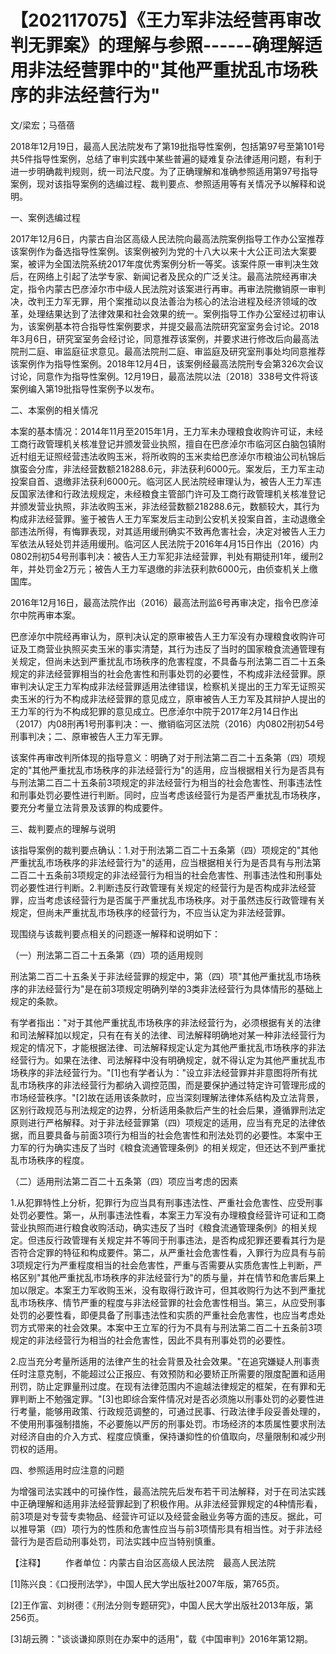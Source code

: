# 【202117075】《王力军非法经营再审改判无罪案》的理解与参照------确理解适用非法经营罪中的"其他严重扰乱市场秩序的非法经营行为"

文/梁宏；马蓓蓓

2018年12月19日，最高人民法院发布了第19批指导性案例，包括第97号至第101号共5件指导性案例，总结了审判实践中某些普遍的疑难复杂法律适用问题，有利于进一步明确裁判规则，统一司法尺度。为了正确理解和准确参照适用第97号指导案例，现对该指导案例的选编过程、裁判要点、参照适用等有关情况予以解释和说明。

一、案例选编过程

2017年12月6日，内蒙古自治区高级人民法院向最高法院案例指导工作办公室推荐该案例作为备选指导性案例。该案例被列为党的十八大以来十大公正司法大案要案，被评为全国法院系统2017年度优秀案例分析一等奖。该案件原一审判决生效后，在网络上引起了法学专家、新闻记者及民众的广泛关注。最高法院经再审决定，指令内蒙古巴彦淖尔市中级人民法院对该案进行再审。再审法院撤销原一审判决，改判王力军无罪，用个案推动以良法善治为核心的法治进程及经济领域的改革，处理结果达到了法律效果和社会效果的统一。案例指导工作办公室经过初审认为，该案例基本符合指导性案例要求，并提交最高法院研究室室务会讨论。2018年3月6日，研究室室务会经讨论，同意推荐该案例，并要求进行修改后向最高法院刑二庭、审监庭征求意见。最高法院刑二庭、审监庭及研究室刑事处均同意推荐该案例作为指导性案例。2018年12月4日，该案例经最高法院刑专会第326次会议讨论，同意作为指导性案例。12月19日，最高法院以法〔2018〕338号文件将该案例编入第19批指导性案例予以发布。

二、本案例的相关情况

本案的基本情况：2014年11月至2015年1月，王力军未办理粮食收购许可证，未经工商行政管理机关核准登记并颁发营业执照，擅自在巴彦淖尔市临河区白脑包镇附近村组无证照经营违法收购玉米，将所收购的玉米卖给巴彦淖尔市粮油公司杭锦后旗蛮会分库，非法经营数额218288.6元，非法获利6000元。案发后，王力军主动投案自首、退缴非法获利6000元。临河区人民法院经审理认为，被告人王力军违反国家法律和行政法规规定，未经粮食主管部门许可及工商行政管理机关核准登记并颁发营业执照，非法收购玉米，非法经营数额218288.6元，数额较大，其行为构成非法经营罪。鉴于被告人王力军案发后主动到公安机关投案自首，主动退缴全部违法所得，有悔罪表现，对其适用缓刑确实不致再危害社会，决定对被告人王力军依法从轻处罚并适用缓刑。临河区人民法院于2016年4月15日作出（2016）内0802刑初54号刑事判决：被告人王力军犯非法经营罪，判处有期徒刑1年，缓刑2年，并处罚金2万元；被告人王力军退缴的非法获利款6000元，由侦查机关上缴国库。

2016年12月16日，最高法院作出（2016）最高法刑监6号再审决定，指令巴彦淖尔中院再审本案。

巴彦淖尔中院经再审认为，原判决认定的原审被告人王力军没有办理粮食收购许可证及工商营业执照买卖玉米的事实清楚，其行为违反了当时的国家粮食流通管理有关规定，但尚未达到严重扰乱市场秩序的危害程度，不具备与刑法第二百二十五条规定的非法经营罪相当的社会危害性和刑事处罚的必要性，不构成非法经营罪。原审判决认定王力军构成非法经营罪适用法律错误，检察机关提出的王力军无证照买卖玉米的行为不构成非法经营罪的意见成立，原审被告人王力军及其辩护人提出的王力军的行为不构成犯罪的意见成立。巴彦淖尔中院于2017年2月14日作出（2017）内08刑再1号刑事判决：一、撤销临河区法院（2016）内0802刑初54号刑事判决；二、原审被告人王力军无罪。

该案件再审改判所体现的指导意义：明确了对于刑法第二百二十五条第（四）项规定的"其他严重扰乱市场秩序的非法经营行为"的适用，应当根据相关行为是否具有与刑法第二百二十五条前3项规定的非法经营行为相当的社会危害性、刑事违法性和刑事处罚必要性进行判断。同时，应当考虑该经营行为是否严重扰乱市场秩序，要充分考量立法背景及该罪的构成要件。

三、裁判要点的理解与说明

该指导案例的裁判要点确认：1.对于刑法第二百二十五条第（四）项规定的"其他严重扰乱市场秩序的非法经营行为"的适用，应当根据相关行为是否具有与刑法第二百二十五条前3项规定的非法经营行为相当的社会危害性、刑事违法性和刑事处罚必要性进行判断。2.判断违反行政管理有关规定的经营行为是否构成非法经营罪，应当考虑该经营行为是否属于严重扰乱市场秩序。对于虽然违反行政管理有关规定，但尚未严重扰乱市场秩序的经营行为，不应当认定为非法经营罪。

现围绕与该裁判要点相关的问题逐一解释和说明如下：

（一）刑法第二百二十五条第（四）项的适用规则

刑法第二百二十五条关于非法经营罪的规定中，第（四）项"其他严重扰乱市场秩序的非法经营行为"是在前3项规定明确列举的3类非法经营行为具体情形的基础上规定的条款。

有学者指出："对于其他严重扰乱市场秩序的非法经营行为，必须根据有关的法律和司法解释加以规定，只有在有关的法律、司法解释明确地对某一种非法经营行为规定的情况下，才能根据法律、司法解释规定认定为其他严重扰乱市场秩序的非法经营行为。如果在法律、司法解释中没有明确规定，就不得认定为其他严重扰乱市场秩序的非法经营行为。"\[1\]也有学者认为："设立非法经营罪并非意图将所有扰乱市场秩序的非法经营行为都纳入调控范围，而是要保护通过特定许可管理形成的市场经营秩序。"\[2\]故在适用该条款时，应当深刻理解法律体系结构及立法背景，区别行政规范与刑法规定的边界，分析适用条款后产生的社会后果，遵循罪刑法定原则进行严格解释。对于非法经营罪第（四）项规定的适用，应当有充足的法律依据，而且要具备与前面3项行为相当的社会危害性和刑法处罚的必要性。本案中王力军的行为确实违反了当时《粮食流通管理条例》的相关规定，但还达不到严重扰乱市场秩序的程度。

（二）适用刑法第二百二十五条第（四）项应当考虑的因素

1.从犯罪特性上分析，犯罪行为应当具有刑事违法性、严重社会危害性、应受刑事处罚必要性。第一，从刑事违法性看，本案王力军没有办理粮食经营许可证和工商营业执照而进行粮食收购活动，确实违反了当时《粮食流通管理条例》的相关规定。但违反行政管理有关规定并不等同于刑事违法，是否构成犯罪还要看其行为是否符合定罪的特征和构成要件。第二，从严重社会危害性看，入罪行为应具有与前3项规定行为严重程度相当的社会危害性，严重与否需要从实质危害性上判断，严格区别"其他严重扰乱市场秩序的非法经营行为"的质与量，并在情节和危害后果上加以限定。本案王力军收购玉米，没有取得行政许可，但其收购行为达不到严重扰乱市场秩序、情节严重的程度与非法经营罪的社会危害性相当。第三，从应受刑事处罚的必要性看，即便具备了刑事违法性和实质的严重社会危害性，也应当考虑处罚方式带来的社会效果。本案中王立军的行为不具有与刑法第二百二十五条前3项规定的非法经营行为相当的社会危害性，因此不具有刑事处罚的必要性。

2.应当充分考量所适用的法律产生的社会背景及社会效果。"在追究嫌疑人刑事责任时注意克制，不能超过公正报应、有效预防和必要矫正所需要的限度配置和适用刑罚，防止定罪量刑过度。在现有法律范围内不逾越法律规定的框架，在有罪和无罪判断上不勉强定罪。"\[3\]也即综合案件情况对是否必须施以刑事处罚的必要性进行考量，能够用政策、行政规范调整的，可通过民事、行政法律手段妥善处理的，不使用刑事强制措施，不必要施以严厉的刑事处罚。市场经济的本质属性要求刑法对经济自由的介入方式、程度应慎重，保持谦抑性的价值取向，尽量限制和减少刑罚权的适用。

四、参照适用时应注意的问题

为增强司法实践中的可操作性，最高法院先后发布若干司法解释，对于在司法实践中正确理解和适用非法经营罪起到了积极作用。从非法经营罪规定的4种情形看，前3项是对专营专卖物品、经营许可证以及经营金融业务等方面的违反。据此，可以推导第（四）项行为的性质和危害性应当与前3项情形具有相当性。对于非法经营行为是否启动刑事处罚，司法实践中应当特别慎重。

【注释】 　　作者单位：内蒙古自治区高级人民法院　最高人民法院

\[1\]陈兴良：《口授刑法学》，中国人民大学出版社2007年版，第765页。

\[2\]王作富、刘树德：《刑法分则专题研究》，中国人民大学出版社2013年版，第256页。

\[3\]胡云腾："谈谈谦抑原则在办案中的适用"，载《中国审判》2016年第12期。